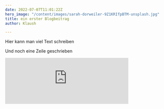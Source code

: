 ```yaml
---
date: 2022-07-07T11:01:22Z
hero_image: "/content/images/sarah-dorweiler-9Z1KRIfpBTM-unsplash.jpg"
title: ein erster Blogbeitrag
author: Klaush

---
```

Hier kann man viel Text schreiben

Und noch eine Zeile geschrieben

<iframe src="https://mastodontech.de/@klaush/108599558291060733/embed" class="mastodon-embed" style="max-width: 100%; border: 0" width="400" allowfullscreen="allowfullscreen"></iframe><script src="https://mastodontech.de/embed.js" async="async"></script>